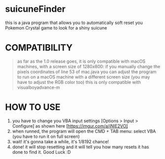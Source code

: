 # suicuneFinder

this is a java program that allows you to automatically soft reset you Pokemon Crystal game to look for a shiny suicune

# COMPATIBILITY

> as far as the 1.0 release goes, it is only compatible with macOS machines, with a screen size of 1280x800: if you manually change the pixels coordinates of line 53 of mac.java you can adjust the program to run on a macOS machine with a different screen size (you may have to adjust the RGB color too)
> this is only compatible with visualboyadvance-m

# HOW TO USE

1) you have to change you VBA input settings [Options > Input > Configure] as shown here [https://imgur.com/a/jNIE2VO] 
2) when runned, the program will open the CMD + TAB menu: select VBA (you have to run it on full screen)
3) wait! it's gonna take a while, it's 1/8192 chance!
4) done! it will stop resetting and it will tell you how many resets it has done to find it. Good Luck :D
